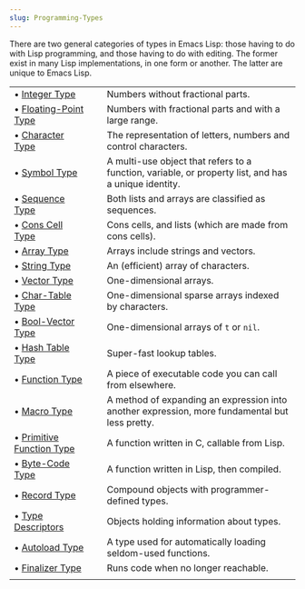 ```yaml
---
slug: Programming-Types
---
```


There are two general categories of types in Emacs Lisp: those having to do with Lisp programming, and those having to do with editing. The former exist in many Lisp implementations, in one form or another. The latter are unique to Emacs Lisp.

|                                                      |    |                                                                                                      |
| :--------------------------------------------------- | -- | :--------------------------------------------------------------------------------------------------- |
| • [Integer Type](Integer-Type)                       |    | Numbers without fractional parts.                                                                    |
| • [Floating-Point Type](Floating_002dPoint-Type)     |    | Numbers with fractional parts and with a large range.                                                |
| • [Character Type](Character-Type)                   |    | The representation of letters, numbers and control characters.                                       |
| • [Symbol Type](Symbol-Type)                         |    | A multi-use object that refers to a function, variable, or property list, and has a unique identity. |
| • [Sequence Type](Sequence-Type)                     |    | Both lists and arrays are classified as sequences.                                                   |
| • [Cons Cell Type](Cons-Cell-Type)                   |    | Cons cells, and lists (which are made from cons cells).                                              |
| • [Array Type](Array-Type)                           |    | Arrays include strings and vectors.                                                                  |
| • [String Type](String-Type)                         |    | An (efficient) array of characters.                                                                  |
| • [Vector Type](Vector-Type)                         |    | One-dimensional arrays.                                                                              |
| • [Char-Table Type](Char_002dTable-Type)             |    | One-dimensional sparse arrays indexed by characters.                                                 |
| • [Bool-Vector Type](Bool_002dVector-Type)           |    | One-dimensional arrays of `t` or `nil`.                                                              |
| • [Hash Table Type](Hash-Table-Type)                 |    | Super-fast lookup tables.                                                                            |
| • [Function Type](Function-Type)                     |    | A piece of executable code you can call from elsewhere.                                              |
| • [Macro Type](Macro-Type)                           |    | A method of expanding an expression into another expression, more fundamental but less pretty.       |
| • [Primitive Function Type](Primitive-Function-Type) |    | A function written in C, callable from Lisp.                                                         |
| • [Byte-Code Type](Byte_002dCode-Type)               |    | A function written in Lisp, then compiled.                                                           |
| • [Record Type](Record-Type)                         |    | Compound objects with programmer-defined types.                                                      |
| • [Type Descriptors](Type-Descriptors)               |    | Objects holding information about types.                                                             |
| • [Autoload Type](Autoload-Type)                     |    | A type used for automatically loading seldom-used functions.                                         |
| • [Finalizer Type](Finalizer-Type)                   |    | Runs code when no longer reachable.                                                                  |
|                                                      |    |                                                                                                      |
